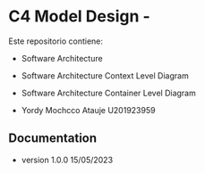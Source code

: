 # C4 Model Design - 
Este repositorio contiene:
* Software Architecture
* Software Architecture Context Level Diagram
* Software Architecture Container Level Diagram

* Yordy Mochcco Atauje         U201923959

## Documentation
* version 1.0.0 15/05/2023
